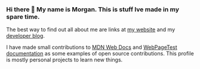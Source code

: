 ### Hi there 👋 My name is Morgan. This is stuff Ive made in my spare time. 

The best way to find out all about me are links at [my website](https://morganwebdev.com) and my [developer blog](https://www.morganwebdev.org/). 

I have made small contributions to [MDN Web Docs](https://github.com/mdn/content/pull/24346#issuecomment-1493051463) and [WebPageTest documentation](https://github.com/WPO-Foundation/webpagetest-docs/pull/81) as some examples of open source contributions. This profile is mostly personal projects to learn new things. 
